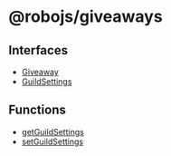 # @robojs/giveaways

## Interfaces

- [Giveaway](Interface.Giveaway.md)
- [GuildSettings](Interface.GuildSettings.md)

## Functions

- [getGuildSettings](Function.getGuildSettings.md)
- [setGuildSettings](Function.setGuildSettings.md)
